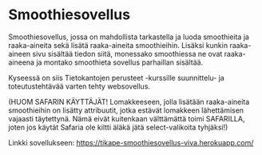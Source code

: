 # Smoothiesovellus

Smoothiesovellus, jossa on mahdollista tarkastella ja luoda smoothieita 
ja raaka-aineita sekä lisätä raaka-aineita smoothieihin. 
Lisäksi kunkin raaka-aineen sivu sisältää tiedon siitä, monessako smoothiessa
ne ovat raaka-aineena ja montako smoothieta sovellus parhaillan sisältää.

Kyseessä on siis Tietokantojen perusteet -kurssille suunnittelu- 
ja toteutustehtävää varten tehty websovellus.

(HUOM SAFARIN KÄYTTÄJÄT! Lomakkeeseen, jolla lisätään raaka-aineita 
smoothieihin on lisätty attribuutit, jotka estävät lomakkeen lähettämisen
 vajaasti täytettynä. Nämä eivät kuitenkaan välttämättä toimi SAFARILLA, 
joten jos käytät Safaria ole kiltti äläkä jätä select-valikoita tyhjäksi!)

Linkki sovellukseen:
https://tikape-smoothiesovellus-viva.herokuapp.com/

